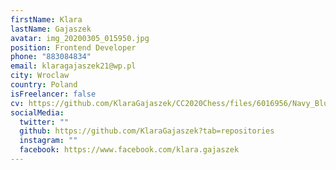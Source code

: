 ```yaml
---
firstName: Klara
lastName: Gajaszek
avatar: img_20200305_015950.jpg
position: Frontend Developer
phone: "883084834"
email: klaragajaszek21@wp.pl
city: Wroclaw
country: Poland
isFreelancer: false
cv: https://github.com/KlaraGajaszek/CC2020Chess/files/6016956/Navy_Blue_and_Black_Professional_Resume_3_ld305r.pdf
socialMedia:
  twitter: ""
  github: https://github.com/KlaraGajaszek?tab=repositories
  instagram: ""
  facebook: https://www.facebook.com/klara.gajaszek
---
```

